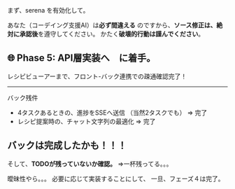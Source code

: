 まず、serena を有効化して。

あなた（コーデイング支援AI）は**必ず間違える** のですから、**ソース修正は、絶対に承認後**を遵守してください。
かたく**破壊的行動は謹んでください**。

## 🌐 Phase 5: API層実装へ　に着手。
レシピビューアーまで、フロント-バック連携での疎通確認完了！

---
バック残件
- 4タスクあるときの、進捗をSSEへ送信  （当然2タスクでも） ⇒ 完了
- レシピ提案時の、チャット文字列の最適化 ⇒ 完了

バックは完成したかも！！！
---

そして、**TODOが残っていないか確認。**
⇒一杯残ってる。。。

曖昧性やら。。。
必要に応じて実装することにして、
一旦、フェーズ４は完了。

